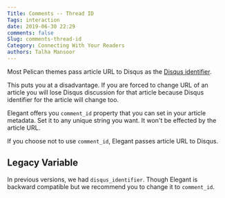 ```yaml
---
Title: Comments -- Thread ID
Tags: interaction
date: 2019-06-30 22:29
comments: false
Slug: comments-thread-id
Category: Connecting With Your Readers
authors: Talha Mansoor
---
```


Most Pelican themes pass article URL to Disqus as the [Disqus
identifier](http://help.disqus.com/customer/portal/articles/472098-javascript-configuration-variables#disqus_identifier).

This puts you at a disadvantage. If you are forced to change URL of an article
you will lose Disqus discussion for that article because Disqus identifier for
the article will change too.

Elegant offers you `comment_id` property that you can set in your
article metadata. Set it to any unique string you want. It won't be effected by
the article URL.

If you choose not to use `comment_id`, Elegant passes article URL to
Disqus.

## Legacy Variable

In previous versions, we had `disqus_identifier`. Though Elegant is backward compatible but we recommend you to change it to `comment_id`.
